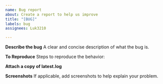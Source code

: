 ```yaml
---
name: Bug report
about: Create a report to help us improve
title: "[BUG]"
labels: bug
assignees: Luk3210

---
```


**Describe the bug**
A clear and concise description of what the bug is.

**To Reproduce**
Steps to reproduce the behavior:

**Attach a copy of latest.log**

**Screenshots**
If applicable, add screenshots to help explain your problem.
